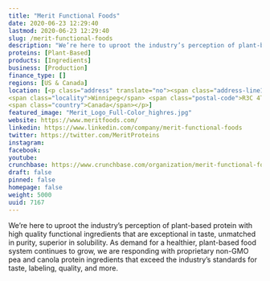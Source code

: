 ```yaml
---
title: "Merit Functional Foods"
date: 2020-06-23 12:29:40
lastmod: 2020-06-23 12:29:40
slug: /merit-functional-foods
description: "We’re here to uproot the industry’s perception of plant-based protein with high quality functional ingredients that are exceptional in taste, unmatched in purity, superior in solubility. As demand for a healthier, plant-based food system continues to grow, we are responding with proprietary non-GMO pea and canola protein ingredients that exceed the industry’s standards for taste, labeling, quality, and more."
proteins: [Plant-Based]
products: [Ingredients]
business: [Production]
finance_type: []
regions: [US & Canada]
location: [<p class="address" translate="no"><span class="address-line1">Main Street</span><br>
<span class="locality">Winnipeg</span> <span class="postal-code">R3C 4T3</span><br>
<span class="country">Canada</span></p>]
featured_image: "Merit_Logo_Full-Color_highres.jpg"
website: https://www.meritfoods.com/
linkedin: https://www.linkedin.com/company/merit-functional-foods
twitter: https://twitter.com/MeritProteins
instagram: 
facebook: 
youtube: 
crunchbase: https://www.crunchbase.com/organization/merit-functional-foods
draft: false
pinned: false
homepage: false
weight: 5000
uuid: 7167
---
```

We’re here to uproot the industry’s perception of plant-based protein with high quality functional ingredients that are exceptional in taste, unmatched in purity, superior in solubility. As demand for a healthier, plant-based food system continues to grow, we are responding with proprietary non-GMO pea and canola protein ingredients that exceed the industry’s standards for taste, labeling, quality, and more.
